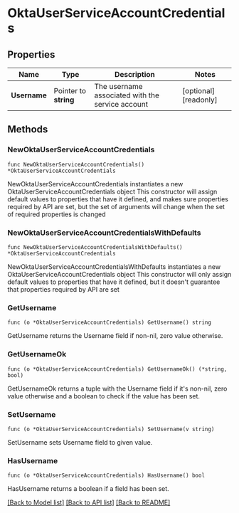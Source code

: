 # OktaUserServiceAccountCredentials

## Properties

Name | Type | Description | Notes
------------ | ------------- | ------------- | -------------
**Username** | Pointer to **string** | The username associated with the service account | [optional] [readonly] 

## Methods

### NewOktaUserServiceAccountCredentials

`func NewOktaUserServiceAccountCredentials() *OktaUserServiceAccountCredentials`

NewOktaUserServiceAccountCredentials instantiates a new OktaUserServiceAccountCredentials object
This constructor will assign default values to properties that have it defined,
and makes sure properties required by API are set, but the set of arguments
will change when the set of required properties is changed

### NewOktaUserServiceAccountCredentialsWithDefaults

`func NewOktaUserServiceAccountCredentialsWithDefaults() *OktaUserServiceAccountCredentials`

NewOktaUserServiceAccountCredentialsWithDefaults instantiates a new OktaUserServiceAccountCredentials object
This constructor will only assign default values to properties that have it defined,
but it doesn't guarantee that properties required by API are set

### GetUsername

`func (o *OktaUserServiceAccountCredentials) GetUsername() string`

GetUsername returns the Username field if non-nil, zero value otherwise.

### GetUsernameOk

`func (o *OktaUserServiceAccountCredentials) GetUsernameOk() (*string, bool)`

GetUsernameOk returns a tuple with the Username field if it's non-nil, zero value otherwise
and a boolean to check if the value has been set.

### SetUsername

`func (o *OktaUserServiceAccountCredentials) SetUsername(v string)`

SetUsername sets Username field to given value.

### HasUsername

`func (o *OktaUserServiceAccountCredentials) HasUsername() bool`

HasUsername returns a boolean if a field has been set.


[[Back to Model list]](../README.md#documentation-for-models) [[Back to API list]](../README.md#documentation-for-api-endpoints) [[Back to README]](../README.md)


